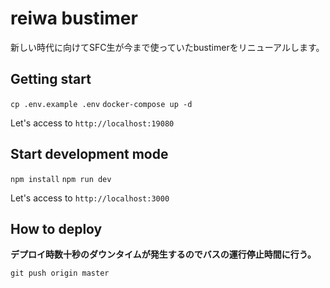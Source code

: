 # reiwa bustimer
新しい時代に向けてSFC生が今まで使っていたbustimerをリニューアルします。

## Getting start
`cp .env.example .env`
`docker-compose up -d`

Let's access to `http://localhost:19080`

## Start development mode
`npm install`
`npm run dev`

Let's access to `http://localhost:3000`

## How to deploy
**デプロイ時数十秒のダウンタイムが発生するのでバスの運行停止時間に行う。**

`git push origin master`
